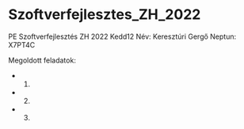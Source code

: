 # Szoftverfejlesztes_ZH_2022
PE Szoftverfejlesztés ZH 2022 Kedd12 
Név: Keresztúri Gergő
Neptun: X7PT4C

Megoldott feladatok:
- 1.
- 2.
- 3.
